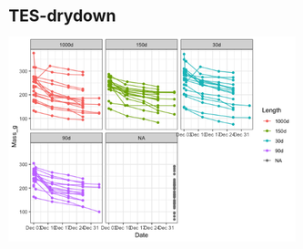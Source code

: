 
<!-- README.md is generated from README.Rmd. Please edit that file -->
TES-drydown
===========

![](README-unnamed-chunk-1-1.png)
